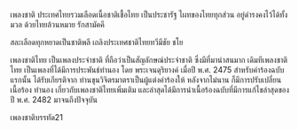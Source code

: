 เพลงชาติ
ประเทศไทยรวมเลือดเนื้อชาติเชื้อไทย
เป็นประชารัฐ ไผทของไทยทุกส่วน
อยู่ดำรงคงไว้ได้ทั้งมวล
ด้วยไทยล้วนหมาย รักสามัคคี


สละเลือดทุกหยาดเป็นชาติพลี
เถลิงประเทศชาติไทยทวีมีชัย ชโย









เพลงชาติไทย เป็นเพลงประจำชาติ ที่ถือว่าเป็นสัญลักษณ์ประจำชาติ ซึ่งมีที่มาน่าสนมาก เดิมทีเพลงชาติไทย เป็นเพลงที่ได้มีการประพันธ์ทำนอง โดย พระเจนดุริยางค์ เมื่อปี พ.ศ. 2475 สำหรับคำร้องฉบับแรกนั้น ได้รับเกียรติจาก ท่านขุนวิจิตรมาตราเป็นผู้แต่งคำร้องให้ หลังจากไม่นาน ก็มีการปรับเปลี่ยนเนื้อร้อง ทำนอง เกี่ยวกับเพลงชาติไทยเพิ่มเติม และล่าสุดได้มีการนำเนื้อร้องฉบับที่มีการแก้ไขล่าสุดของปี พ.ศ. 2482 มาจนถึงปัจจุบัน

เพลงชาติบรรทัด21